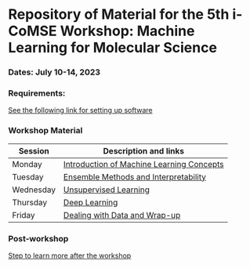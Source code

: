 # Repository of Material for the 5th i-CoMSE Workshop: Machine Learning for Molecular Science
### Dates: July 10-14, 2023

### Requirements:
[See the following link for setting up software](Day_1/settingup.md)

### Workshop Material

| Session             |   Description and links      |
|---------------------|---------------------|
| Monday    | [Introduction of Machine Learning Concepts](Day_1/README.md)           |              
| Tuesday   | [Ensemble Methods and Interpretability ](Day_2/README.md)        |                
| Wednesday | [Unsupervised Learning](Day_3/README.md)                    |        
| Thursday | [Deep Learning](Thursday/Day_4/README.md)                |               
| Friday    | [Dealing with Data and Wrap-up](Day_5/README.md)     	      	    |         

### Post-workshop
[Step to learn more after the workshop](nextsteps.md)
